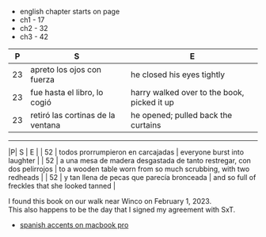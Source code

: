 
* english chapter starts on page
* ch1 - 17
* ch2 - 32
* ch3 - 42


|P| S | E |
|-| - | - |
| 23 | apreto los ojos con fuerza | he closed his eyes tightly |
| 23 | fue hasta el libro, lo cogió |  harry walked over to the book, picked it up|
| 23 | retiró las cortinas de la ventana | he opened; pulled back the curtains |

---

|P| S | E |
| 52 | todos prorrumpieron en carcajadas | everyone burst into laughter |
| 52 | a una mesa de madera desgastada de tanto restregar, con dos pelirrojos | to a wooden table worn from so much scrubbing, with two redheads |
| 52 | y tan llena de pecas que parecía bronceada | and so full of freckles that she looked tanned |

I found this book on our walk near Winco on February 1, 2023.   
This also happens to be the day that I signed my agreement with SxT.

* [spanish accents on macbook pro](https://github.com/stormasm/spanish/blob/main/misc/macbook.md)
